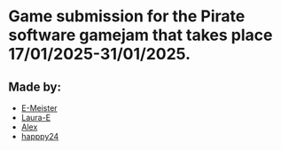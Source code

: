 # Game submission for the Pirate software gamejam that takes place 17/01/2025-31/01/2025.

## Made by:
- [E-Meister](https://github.com/E-Meister2012)
- [Laura-E](https://github.com/LauraVEkris)
- [Alex](https://github.com/Sander470)
- [happpy24](https://github.com/happpy24)
